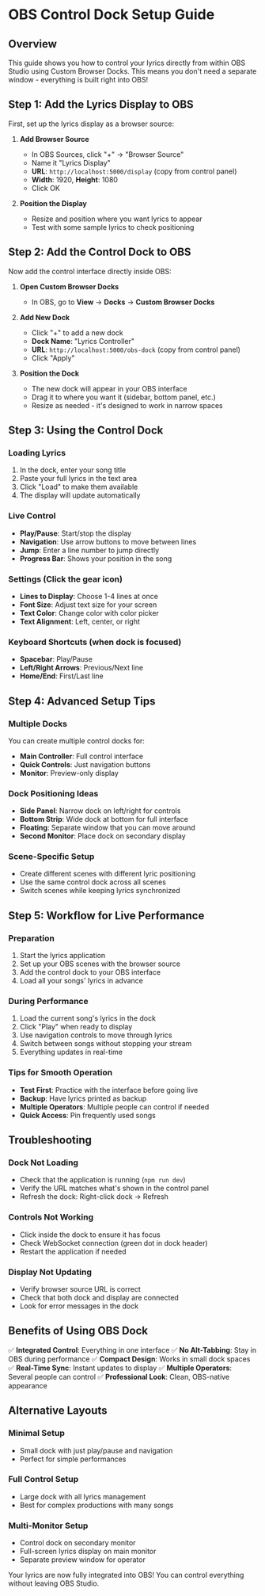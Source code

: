 # OBS Control Dock Setup Guide

## Overview
This guide shows you how to control your lyrics directly from within OBS Studio using Custom Browser Docks. This means you don't need a separate window - everything is built right into OBS!

## Step 1: Add the Lyrics Display to OBS

First, set up the lyrics display as a browser source:

1. **Add Browser Source**
   - In OBS Sources, click "+" → "Browser Source"
   - Name it "Lyrics Display"
   - **URL**: `http://localhost:5000/display` (copy from control panel)
   - **Width**: 1920, **Height**: 1080
   - Click OK

2. **Position the Display**
   - Resize and position where you want lyrics to appear
   - Test with some sample lyrics to check positioning

## Step 2: Add the Control Dock to OBS

Now add the control interface directly inside OBS:

1. **Open Custom Browser Docks**
   - In OBS, go to **View** → **Docks** → **Custom Browser Docks**

2. **Add New Dock**
   - Click "+" to add a new dock
   - **Dock Name**: "Lyrics Controller"
   - **URL**: `http://localhost:5000/obs-dock` (copy from control panel)
   - Click "Apply"

3. **Position the Dock**
   - The new dock will appear in your OBS interface
   - Drag it to where you want it (sidebar, bottom panel, etc.)
   - Resize as needed - it's designed to work in narrow spaces

## Step 3: Using the Control Dock

### Loading Lyrics
1. In the dock, enter your song title
2. Paste your full lyrics in the text area
3. Click "Load" to make them available
4. The display will update automatically

### Live Control
- **Play/Pause**: Start/stop the display
- **Navigation**: Use arrow buttons to move between lines
- **Jump**: Enter a line number to jump directly
- **Progress Bar**: Shows your position in the song

### Settings (Click the gear icon)
- **Lines to Display**: Choose 1-4 lines at once
- **Font Size**: Adjust text size for your screen
- **Text Color**: Change color with color picker
- **Text Alignment**: Left, center, or right

### Keyboard Shortcuts (when dock is focused)
- **Spacebar**: Play/Pause
- **Left/Right Arrows**: Previous/Next line
- **Home/End**: First/Last line

## Step 4: Advanced Setup Tips

### Multiple Docks
You can create multiple control docks for:
- **Main Controller**: Full control interface
- **Quick Controls**: Just navigation buttons
- **Monitor**: Preview-only display

### Dock Positioning Ideas
- **Side Panel**: Narrow dock on left/right for controls
- **Bottom Strip**: Wide dock at bottom for full interface
- **Floating**: Separate window that you can move around
- **Second Monitor**: Place dock on secondary display

### Scene-Specific Setup
- Create different scenes with different lyric positioning
- Use the same control dock across all scenes
- Switch scenes while keeping lyrics synchronized

## Step 5: Workflow for Live Performance

### Preparation
1. Start the lyrics application
2. Set up your OBS scenes with the browser source
3. Add the control dock to your OBS interface
4. Load all your songs' lyrics in advance

### During Performance
1. Load the current song's lyrics in the dock
2. Click "Play" when ready to display
3. Use navigation controls to move through lyrics
4. Switch between songs without stopping your stream
5. Everything updates in real-time

### Tips for Smooth Operation
- **Test First**: Practice with the interface before going live
- **Backup**: Have lyrics printed as backup
- **Multiple Operators**: Multiple people can control if needed
- **Quick Access**: Pin frequently used songs

## Troubleshooting

### Dock Not Loading
- Check that the application is running (`npm run dev`)
- Verify the URL matches what's shown in the control panel
- Refresh the dock: Right-click dock → Refresh

### Controls Not Working
- Click inside the dock to ensure it has focus
- Check WebSocket connection (green dot in dock header)
- Restart the application if needed

### Display Not Updating
- Verify browser source URL is correct
- Check that both dock and display are connected
- Look for error messages in the dock

## Benefits of Using OBS Dock

✅ **Integrated Control**: Everything in one interface
✅ **No Alt-Tabbing**: Stay in OBS during performance
✅ **Compact Design**: Works in small dock spaces
✅ **Real-Time Sync**: Instant updates to display
✅ **Multiple Operators**: Several people can control
✅ **Professional Look**: Clean, OBS-native appearance

## Alternative Layouts

### Minimal Setup
- Small dock with just play/pause and navigation
- Perfect for simple performances

### Full Control Setup
- Large dock with all lyrics management
- Best for complex productions with many songs

### Multi-Monitor Setup
- Control dock on secondary monitor
- Full-screen lyrics display on main monitor
- Separate preview window for operator

Your lyrics are now fully integrated into OBS! You can control everything without leaving OBS Studio.